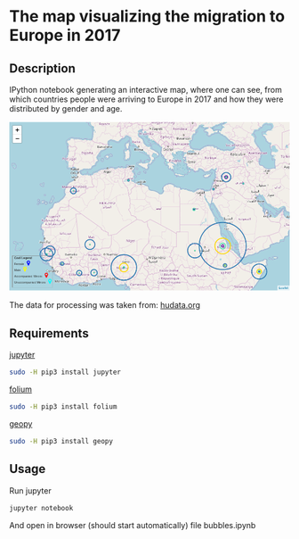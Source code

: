 # The map visualizing the migration to Europe in 2017

## Description
IPython notebook generating an interactive map, where one can see, from which countries people were arriving to 
Europe in 2017 and how they were distributed by gender and age.

![sample map image](./sample_map_image.png "Sample map image")
 
The data for processing was taken from: [hudata.org](https://data.humdata.org/dataset/yearly-compilation-of-arrivals-to-europe)

## Requirements
[jupyter](https://pypi.org/project/jupyter/)
```bash
sudo -H pip3 install jupyter
```
[folium](https://pypi.org/project/folium/)

```bash
sudo -H pip3 install folium
```
[geopy](https://pypi.org/project/geopy/)
```bash
sudo -H pip3 install geopy
```

## Usage
Run jupyter 
```bash
jupyter notebook
```
And open in browser (should start automatically) file bubbles.ipynb